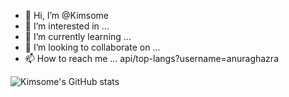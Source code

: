 - 👋 Hi, I’m @Kimsome
- 👀 I’m interested in ...
- 🌱 I’m currently learning ...
- 💞️ I’m looking to collaborate on ...
- 📫 How to reach me ...
api/top-langs?username=anuraghazra

![Kimsome's GitHub stats](https://github-readme-stats.vercel.app/api/top-langs?username=kimsome&count_private=true&show_icons=true&theme=tokyonight)
